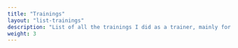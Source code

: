 ```yaml
---
title: "Trainings"
layout: "list-trainings"
description: "List of all the trainings I did as a trainer, mainly for engineering schools and for my current employer at the moment."
weight: 3
---
```

